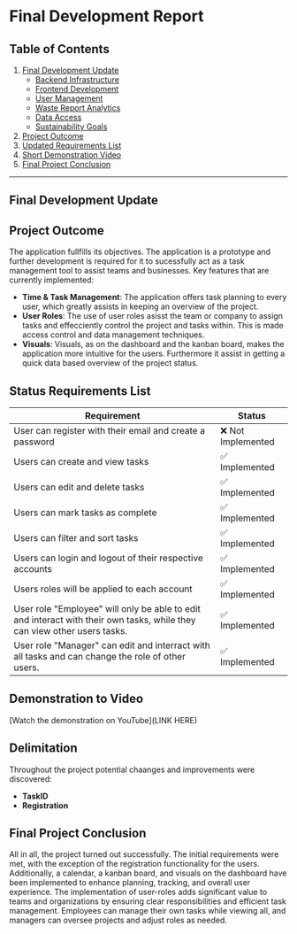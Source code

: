 # Final Development Report

## Table of Contents
1. [Final Development Update](#final-development-update)
   - [Backend Infrastructure](#backend-infrastructure)
   - [Frontend Development](#frontend-development)
   - [User Management](#user-management)
   - [Waste Report Analytics](#waste-report-analytics)
   - [Data Access](#data-access)
   - [Sustainability Goals](#sustainability-goals)
2. [Project Outcome](#project-outcome)
3. [Updated Requirements List](#status-requirements-list)
4. [Short Demonstration Video](#demonstration-video)
5. [Final Project Conclusion](#final-project-conclusion)



---

## Final Development Update


## Project Outcome
The application fullfills its objectives. The application is a prototype and further development is required for it to sucessfully act as a task management tool to assist teams and businesses. Key features that are currently implemented:
- **Time & Task Management**: The application offers task planning to every user, which greatly assists in keeping an overview of the project.
- **User Roles**: The use of user roles asisst the team or company to assign tasks and effecciently control the project and tasks within. This is made access control and data management techniques.
- **Visuals**: Visuals, as on the dashboard and the kanban board, makes the application more intuitive for the users. Furthermore it assist in getting a quick data based overview of the project status.


## Status Requirements List


| Requirement                                               | Status        |
|-----------------------------------------------------------|---------------|
| User can register with their email and create a password| ❌ Not Implemented|
| Users can create and view tasks                         | ✅ Implemented |
| Users can edit and delete tasks                         | ✅ Implemented |
| Users can mark tasks as complete                        | ✅ Implemented |
| Users can filter and sort tasks                         | ✅ Implemented |
| Users can login and logout of their respective accounts | ✅ Implemented |
| Users roles will be applied to each account             | ✅ Implemented |
| User role "Employee" will only be able to edit and interact with their own tasks, while they can view other users tasks. | ✅ Implemented |
| User role "Manager" can edit and interract with all tasks and can change the role of other users. | ✅ Implemented |

## Demonstration to Video
[Watch the demonstration on YouTube](LINK HERE)

## Delimitation
Throughout the project potential chaanges and improvements were discovered:
- **TaskID**
- **Registration**

## Final Project Conclusion
All in all, the project turned out successfully. The initial requirements were met, with the exception of the registration functionality for the users. Additionally, a calendar, a kanban board, and visuals on the dashboard have been implemented to enhance planning, tracking, and overall user experience.
The implementation of user-roles adds significant value to teams and organizations by ensuring clear responsibilities and efficient task management. Employees can manage their own tasks while viewing all, and managers can oversee projects and adjust roles as needed.

